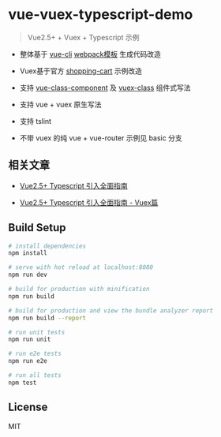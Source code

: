 # vue-vuex-typescript-demo

> Vue2.5+ + Vuex + Typescript 示例

- 整体基于 [vue-cli](https://github.com/vuejs/vue-cli) [webpack模板](https://github.com/vuejs-templates/webpack) 生成代码改造

- Vuex基于官方 [shopping-cart](https://github.com/vuejs/vuex/tree/dev/examples/shopping-cart) 示例改造

- 支持 [vue-class-component](https://github.com/vuejs/vue-class-component) 及 [vuex-class](https://github.com/ktsn/vuex-class) 组件式写法

- 支持 vue + vuex 原生写法

- 支持 tslint

- 不带 vuex 的纯 vue + vue-router 示例见 basic 分支

## 相关文章

- [Vue2.5+ Typescript 引入全面指南](https://segmentfault.com/a/1190000011853167)

- [Vue2.5+ Typescript 引入全面指南 - Vuex篇]()

## Build Setup

``` bash
# install dependencies
npm install

# serve with hot reload at localhost:8080
npm run dev

# build for production with minification
npm run build

# build for production and view the bundle analyzer report
npm run build --report

# run unit tests
npm run unit

# run e2e tests
npm run e2e

# run all tests
npm test
```

## License

MIT
